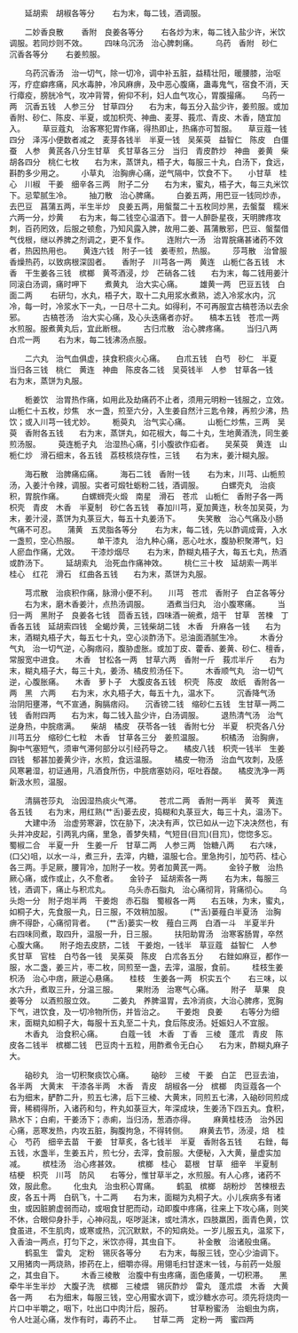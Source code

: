 <!-- { "loadSidebar": true } -->
　　延胡索　胡椒各等分
　　右为末，每二钱，酒调服。

　　二妙香良散
　　香附　良姜各等分
　　右各炒为末，每二钱入盐少许，米饮调服。若同炒则不效。
　　四味乌沉汤　治心脾刺痛。
　　乌药　香附　砂仁　沉香各等分
　　右姜煎服。

　　乌药沉香汤　治一切气，除一切冷，调中补五脏，益精壮阳，暖腰膝，治呕泻，疗症癖疼痛，风水毒肿，冷风麻痹，及中恶心腹痛，蛊毒鬼气，宿食不消，天行瘴疫，膀胱冷气，攻冲背膂，俯仰不利，妇人血气攻心，胃腹撮痛。　　乌药一两　沉香五钱　人参三分　甘草四分　　右为末，每五分入盐少许，姜煎服。或加香附、砂仁、陈皮、半夏，或加枳壳、神曲、麦芽、莪朮、青皮、木香，随宜加入。
　　草豆蔻丸　治客寒犯胃作痛，得热即止，热痛亦可暂服。　　草豆蔻一钱四分　泽泻小便数者减之　麦芽各钱半　半夏一钱　吴茱萸　益智仁　陈皮　白僵蚕　人参　黄芪各八分生甘草　炙甘草各三分　当归　青皮酢炒　神曲　姜黄　柴胡各四分　桃仁七枚　　右为末，蒸饼丸，梧子大，每服三十丸，白汤下，食远，斟酌多少用之。
　　小草丸　治胸痹心痛，逆气隔中，饮食不下。　　小甘草　桂心　川椒　干姜　细辛各三两　附子二分　　右为末，蜜丸，梧子大，每三丸米饮下。忌荤腻生冷。
　　抽刀散　治心脾痛。
　　白姜五两，用巴豆一钱同炒赤，去巴豆　菖蒲五两，半生半炒　良姜五两，用螌蝥二十五枚同炒黑，去螌蝥　糯米六两一分，炒黄　　右为末，每二钱空心温酒下。昔一人醉卧星夜，天明脾疼攻刺，百药罔效，后服之顿愈，乃知风露入脾，故用二姜、菖蒲散邪，巴豆、螌蝥借气伐根，继以养脾之剂调之，更不复作。
　　连附六一汤　治胃脘痛甚诸药不效者，热因热用也。　　黄连六钱　附子一钱　姜枣煎，热服。
　　莎芎散　治曾服香燥热药，以致病根深固者。　　香附子　川芎各一两　黄连　山栀仁各五钱　木香　干生姜各三钱　槟榔　黄芩酒浸，炒　芒硝各二钱　　右为末，每二钱用姜汁同滚白汤调，痛时呷下
　　煮黄丸　治大实心痛。
　　雄黄一两　巴豆五钱　白面二两
　　右研匀，水丸，梧子大，取十二丸用浆水煮熟，滤入冷浆水内，沉冷，每一时，冷浆水下一丸，一日尽十二丸。如得利，不可再服宜古槁苍汤以去余邪。
　　古槁苍汤　治大实心痛，及心头迭痛者亦好。　　槁本五钱　苍朮一两　水煎服。服煮黄丸后，宜此断根。
　　古归朮散　治心脾疼痛。
　　当归八两　白朮一两
　　右为末，每二钱沸汤点服。

　　二六丸　治气血俱虚，挟食积痰火心痛。　　白朮五钱　白芍　砂仁　半夏　当归各三钱　桃仁　黄连　神曲　陈皮各二钱　吴萸钱半　人参　甘草各一钱　　右为末，蒸饼为丸服。

　　栀姜饮　治胃热作痛，如用此及劫痛药不止者，须用元明粉一钱服之，立效。　　山栀仁十五枚，炒焦　水一盏，煎至六分，入生姜自然汁三匙令辣，再煎少沸，热饮；或入川芎一钱尤妙。
　　栀萸丸　治气实心痛。
　　山栀仁炒焦，三两　吴萸　香附各五钱　　右为末，蒸饼丸，如花椒大，每二十丸，生地黄酒洗，同生姜煎汤服。
　　萸连栀子丸　治湿热心痛，引小腹欲作疝者。　　吴茱萸　黄连　山栀仁炒　滑石细末，各五钱　荔枝核烧存性，三钱　　右为末，姜汁糊丸服。

　　海石散　治脾痛疝痛。
　　海石二钱　香附一钱
　　右为末，川芎、山栀煎汤，入姜汁令辣，调服。实者可煅牡蛎粉二钱，酒调服。
　　白螺壳丸　治痰积，胃脘作痛。
　　白螺蛳壳火煅　南星　滑石　苍朮　山栀仁　香附子各一两　枳壳　青皮　木香　半夏制　砂仁各五钱　春加川芎，夏加黄连，秋冬加吴萸，为末，姜汁浸，蒸饼为丸菉豆大，每五十丸姜汤下。
　　失笑散　治心气痛及小肠气痛不可忍。　　蒲黄　五灵脂各等分
　　右为末，每二钱，先以酢调成膏，入水一盏煎，空心热服。
　　单干漆丸　治九种心痛，恶心吐水，腹胁积聚滞气，妇人瘀血作痛，尤效。　　干漆炒烟尽
　　右为末，酢糊丸梧子大，每五七丸，热酒或酢汤下。
　　延胡索丸　治死血作痛神效。
　　桃仁三十枚　延胡索一两半　桂心　红花　滑石　红曲各五钱　　右为末，蒸饼为丸服。

　　芎朮散　治痰积作痛，脉滑小便不利。　　川芎　苍朮　香附子　白芷各等分
　　右为末，磨木香姜汁，点热汤调服。
　　酒煮当归丸　治小腹寒痛。
　　当归一两　黑附子　良姜各七钱　茴香五钱，四味酒一碗煮，焙干　甘草　苦楝　丁香各五钱　延胡索四钱　全蝎炒黄，三钱柴胡二钱　木香　升麻各一钱　　右为末，酒糊丸梧子大，每五七十丸，空心淡酢汤下。忌油面酒腻生冷。
　　木香分气丸　治一切气逆，心胸痞闷，腹胁虚胀。或加丁皮、藿香、姜黄、砂仁、檀香，常服宽中进食。　　木香　甘松各一两　甘草六两　香附一斤　莪朮半斤　　右为末，糊丸梧子大，每三十丸，姜汤、橘皮煎汤任下。
　　木香顺气丸　治一切气逆，心腹胀痛。　　木香　萝卜子　大腹皮各五钱　枳壳　陈皮　故纸　香附各一两　黑　六两　　右为末，水丸梧子大，每五十九，温水下。
　　沉香降气汤　治阴阳壅滞，气不宣通，胸膈痞闷。　　沉香镑二钱　缩砂仁五钱　生甘草一两二钱　香附四两　　右为末，每二钱入盐少许，白汤调服。
　　退热清气汤　治气逆身热，中脘痞满。　　柴胡　橘皮　茯苓各一钱　香附七分　半夏　枳壳各八分　川芎五分　缩砂仁七粒　木香　甘草各三分　姜煎温服。
　　枳橘汤　治胸痹，胸中气塞短气，须审气滞何部分以引经药导之。　　橘皮八钱　枳壳一钱半　生姜四钱　郁甚加姜黄少许，水煎，食远温服。
　　橘皮一物汤　治血气攻刺，及感风寒暑湿，初证通用，凡酒食所伤，中脘痞塞妨闷，呕吐吞酸。　　橘皮洗净一两　新汲水煎，温服。

　　清膈苍莎丸　治因湿热痰火气滞。
　　苍朮二两　香附一两半　黄芩　黄连各五钱　　右为末，用红熟(艹舌)蒌去皮，捣糊和丸菉豆大，每三十丸，温汤下。
　　大建中汤　治虚劳寒澼，饮在胁下，决决有声，饮已如从一边下决决然也，有头并冲皮起，引两乳内痛，里急，善梦失精，气短目(目巟)(目巟)，惚惚多忘。　　蜀椒二合　半夏一升　生姜一斤　甘草二两　人参三两　饴糖八两　　右六味，(口父)咀，以水一斗，煮三升，去滓，内糖，温服七合。里急拘引，加芍药、桂心各三两。手足厥，腰背冷，加附子一枚。劳者加黄芪一两。
　　金铃子散　治热厥心痛，或作或止，久不愈者。　　金铃子　延胡索各一两
　　右为末，每服三钱，酒调下，痛止与积朮丸。
　　乌头赤石脂丸　治心痛彻背，背痛彻心。　　乌头炮一分　附子炮半两　干姜炮　赤石脂　蜀椒各一两　　右五味，为末，蜜丸，如桐子大，先食服一丸，日三服，不效稍加服。
　　(艹舌)蒌薤白半夏汤　治胸痹不得卧，心痛彻背者。　　(艹舌)蒌实一枚　薤白三两　白酒一斗　半夏半升　　右四味同煮，取四升，温服一升，日三服。
　　扶阳助胃汤　治寒客肠胃，卒然心腹大痛。　　附子炮去皮脐，二钱　干姜炮，一钱半　草豆蔻　益智仁　人参　炙甘草　官桂　白芍各一钱　吴茱萸　陈皮　白朮各五分　　右銼如麻豆，都作一服，水二盏，姜三片，枣二枚，同煎至一盏，去滓，温服，食前。
　　桂枝生姜枳汤　治心中痞，厥逆心悬痛。　　桂枝　生姜各一两　枳实五个
　　右三味，以水六升，煮取三升，分温三服。
　　果附汤　治寒气心痛。
　　附子　草果　良姜等分　以酒煎服立效。
　　二姜丸　养脾温胃，去冷消痰，大治心脾疼，宽胸下气，进饮食，及一切冷物所伤，并皆治之。　　干姜炮　良姜
　　右等分为细末，面糊丸如桐子大，每服十五丸至二十丸，食后陈皮汤。妊娠妇人不宜服。
　　木香丸　治食积心痛。
　　白蔻一钱　木香　丁香　三棱　蓬朮　青皮　陈皮各二钱半　槟榔二钱　巴豆肉十五粒，用酢煮令无白心　　右为末，酢糊丸麻子大。

　　硇砂丸　治一切积聚痰饮心痛。
　　硇砂　三棱　干姜　白芷　巴豆去油，各半两　大黄末　干漆各半两　木香　青皮　胡椒各一分　槟榔　肉豆蔻各一个　　右为细末，酽酢二升，煎五七沸，后下三棱、大黄末，同煎五七沸，入硇砂同煎成膏，稀稠得所，入诸药和匀，杵丸如菉豆大，年深成块，生姜汤下四五丸。食积，熟水下；白痢，干姜汤下；赤痢，当归汤，葱酒亦得。
　　麻黄桂枝汤　治外因心痛，恶寒发热，内攻五脏，胸腹拘急，不得转侧。　　麻黄去节，汤浸，焙　桂心　芍药　细辛去苗　干姜　甘草炙，各七钱半　半夏　香附各五钱　　右銼，每五钱，水盏半，生姜五片，煎七分，去滓，食前服。大便秘，入大黄，量虚实加减。
　　槟桂汤　治心疼甚效。
　　槟榔　桂心　葛根　甘草　细辛　半夏制　桔梗　枳壳　川芎　防风　　右等分，惟甘草半之，水煎服。有人心疼，诸药不效，服此愈。
　　化虫丸　治虫积心胃痛。
　　鹤虱　槟榔　胡粉炒　苦楝根去皮，各五十两　白矾飞，十二两　　右为末，面糊为丸桐子大。小儿疾病多有诸虫，或因脏腑虚弱而动，或咽食甘肥而动，动即腹中疼痛，往来上下攻心痛，则笑不休，合眼仰身扑手，心神闷乱，呕哕涎沫，或吐清水，四肢羸困，面青色黄，饮食虽进，不生肌肉，或寒或热，沉沉默默，不的知病处。一岁儿服五丸，温浆下，入香油一两点，打匀下之，米饮亦得，其虫自下。
　　补金散　治诸般虫痛。
　　鹤虱生　雷丸　定粉　锡灰各等分
　　右为末，每服三钱，空心少油调下。又用猪肉一两烧熟，掺药在上，细嚼亦得。用翎毛扫甘遂末一钱，与前药一处服之，其虫自下。
　　木香三棱散　治腹中有虫疼痛，面色痿黄，一切积滞。　　黑牵牛半生半炒　大腹子洗　槟榔　三棱煨　锡灰酢炒　雷丸　蓬朮煨　木香　大黄各一两　　右为细末，每服三钱，空心用蜜水调下，或沙糖水亦可。须先将烧肉一片口中半嚼之，咽下，吐出口中肉汁后，服药。
　　甘草粉蜜汤　治蛔虫为病，令人吐涎心痛，发作有时，毒药不止。　　甘草二两　定粉一两　蜜四两
